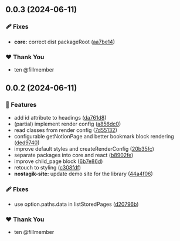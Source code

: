 ## 0.0.3 (2024-06-11)


### 🩹 Fixes

- **core:** correct dist packageRoot ([aa7be14](https://github.com/fillmember/nostagik/commit/aa7be14))

### ❤️  Thank You

- ten @fillmember

## 0.0.2 (2024-06-11)


### 🚀 Features

- add id attribute to headings ([da761d8](https://github.com/fillmember/nostagik/commit/da761d8))
- (partial) implement render config ([a856dc0](https://github.com/fillmember/nostagik/commit/a856dc0))
- read classes from render config ([7d55132](https://github.com/fillmember/nostagik/commit/7d55132))
- configurable getNotionPage and better bookmark block rendering ([ded9740](https://github.com/fillmember/nostagik/commit/ded9740))
- improve default styles and createRenderConfig ([20b35fc](https://github.com/fillmember/nostagik/commit/20b35fc))
- separate packages into core and react ([b8902fe](https://github.com/fillmember/nostagik/commit/b8902fe))
- improve child_page block ([6b7e86d](https://github.com/fillmember/nostagik/commit/6b7e86d))
- retouch to styling ([c308fdf](https://github.com/fillmember/nostagik/commit/c308fdf))
- **nostagik-site:** update demo site for the library ([44a4f06](https://github.com/fillmember/nostagik/commit/44a4f06))

### 🩹 Fixes

- use option.paths.data in listStoredPages ([d20796b](https://github.com/fillmember/nostagik/commit/d20796b))

### ❤️  Thank You

- ten @fillmember